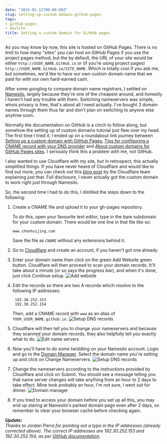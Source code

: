 ```yaml
---
date: "2015-01-11T00:00:00Z"
slug: setting-up-custom-domain-github-pages
tags:
- github-pages
- devlife
title: Setting a custom domain for GitHub pages
---
```

As you may know by now, this site is hosted on GitHub Pages. There is no limit to how many "sites" you can host on GitHub Pages if you use the project pages method, but the by default, the URL of your site would be either `http://USER_NAME.GitHub.io` or (if you're using project pages) `http://USER_NAME.GitHub.io/SITE_NAME`. Which is totally cool if you ask me, but sometimes, we'd like to have our own custom domain name that we paid for with our own hard-earned cash.

After some googling to compare domain name registrars, I settled on [Namesilo](https://www.namesilo.com/), largely because they're one of the cheapest around, and honestly I haven't had any trouble with them. Switching nameservers was simple, whois privacy is free, that's about all I need actually. I've bought 3 domain names through them thus far and don't plan on switching to anyone else anytime soon.

Normally the documentation on GitHub is a cinch to follow along, but somehow the setting up of custom domains tutorial just flew over my head. The first time I tried it, I ended up on a roundabout link journey between [Setting up a custom domain with GitHub Pages](https://help.github.com/articles/setting-up-a-custom-domain-with-github-pages/), [Tips for configuring a CNAME record with your DNS provider](https://help.github.com/articles/tips-for-configuring-a-cname-record-with-your-dns-provider/) and [About custom domains for GitHub Pages sites](https://help.github.com/articles/about-custom-domains-for-github-pages-sites/). I seriously think this a problem with me, not GitHub.

I also wanted to use Cloudflare with my site, but in retrospect, this actually simplified things. If you have never heard of Cloudflare and would like to find out more, you can check out this [blog post](https://blog.cloudflare.com/what-is-cloudflare/) by the Cloudflare team explaining just that. Full disclosure, I never actually got the custom domain to work right just through Namesilo.

So, the second time I had to do this, I distilled the steps down to the following:

1. Create a CNAME file and upload it to your gh-pages repository. 

    <p class="no-margin">To do this, open your favourite text editor, type in the bare subdomain for your custom domain. There would be one line in that file like so:</p>
    <pre class="language-markup"><code>www.chenhuijing.com</code></pre>

    Save the file as `CNAME` without any extensions behind it.

2. Go to [Cloudflare](https://www.cloudflare.com/) and create an account, if you haven't got one already.
3. Enter your domain name then click on the green Add Website green button. Cloudflare will then proceed to scan your domain records. It'll take about a minute (or so says the progress bar), and when it's done, just click Continue setup. 
    ![Add website](/assets/images/posts/custom-domain/cloudflare-1.jpg)
4. <p class="no-margin">Edit the records so there are two A records which resolve to the following IP addresses:</p>
    <pre><code class="language-bash"> 192.30.252.153  
    192.30.252.154</code></pre>

    Then, add a CNAME record with `www` as an alias of `YOUR_USER_NAME.github.io`.
    ![Setup DNS records](/assets/images/posts/custom-domain/cloudflare-2.jpg)

5. Cloudflare will then tell you to change your nameservers and because they scanned your domain records, they also helpfully tell you exactly what to do.
    ![Edit name servers](/assets/images/posts/custom-domain/cloudflare-3.jpg)
6. Now you'll have to do some twiddling on your Namesilo account. Login and go to the [Domain Manager](https://www.namesilo.com/account_domains.php). Select the domain name you're setting up and click on Change Nameservers.
    ![Setup DNS records](/assets/images/posts/custom-domain/name-servers.jpg)
7. Change the nameservers according to the instructions provided by Cloudflare and click on Submit. You should see a message telling you that name server changes will take anything from an hour to 2 days to take effect. Mine took probably an hour, I'm not sure, I went out for dinner. 
    ![Domain manager](/assets/images/posts/custom-domain/name-servers-2.jpg)
8. If you tried to access your domain before you set up all this, you may end up staring at Namesilo's parked domain page even after 2 days, so remember to clear your browser cache before checking again.

***Update:***  
*Thanks to Jordan Parra for pointing out a typo in the IP addresses (already corrected above). The correct IP addresses are 192.30.252.153 and 192.30.252.154, as per [GitHub documentation](https://help.github.com/articles/tips-for-configuring-an-a-record-with-your-dns-provider/)*.
